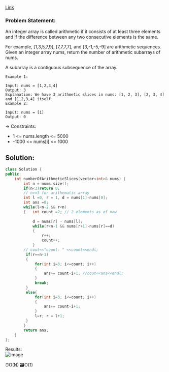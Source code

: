 [Link](https://leetcode.com/problems/arithmetic-slices/)  

### Problem Statement:  

An integer array is called arithmetic if it consists of at least three elements and if the difference between any two consecutive elements is the same.

For example, [1,3,5,7,9], [7,7,7,7], and [3,-1,-5,-9] are arithmetic sequences.
Given an integer array nums, return the number of arithmetic subarrays of nums.

A subarray is a contiguous subsequence of the array.  
```
Example 1:

Input: nums = [1,2,3,4]
Output: 3
Explanation: We have 3 arithmetic slices in nums: [1, 2, 3], [2, 3, 4] and [1,2,3,4] itself.
Example 2:

Input: nums = [1]
Output: 0
``` 

-> Constraints:

- 1 <= nums.length <= 5000
- -1000 <= nums[i] <= 1000

## Solution:  

```cpp
class Solution {
public:
    int numberOfArithmeticSlices(vector<int>& nums) {
        int n = nums.size();
        if(n<3)return 0;
        // n>=3 for arithematic array
        int l =0, r = 1, d = nums[1]-nums[0];
        int ans =0;
        while(l<n-2 && r<n)
        {   int count =2; // 2 elements as of now
         
            d = nums[r] - nums[l];
            while(r<n-1 && nums[r+1]-nums[r]==d)
            {
                r++;
                count++;
            }
        // cout<<"count: " <<count<<endl;
         if(r==n-1)
         {
             for(int i=3; i<=count; i++)
             {
                 ans+= count-i+1; //cout<<ans<<endl;
             }
             break;
         }
         else{
             for(int i=3; i<=count; i++)
             {
                 ans+= count-i+1;
             }
             l=r; r = l+1;
         }
        }
        return ans;
    }
};
```
Results:  
![image](https://user-images.githubusercontent.com/64036955/173190477-9332e920-973d-4fcb-a9ce-cbe70bae89a9.png)


⏰O(N)
🗃️O(1)
